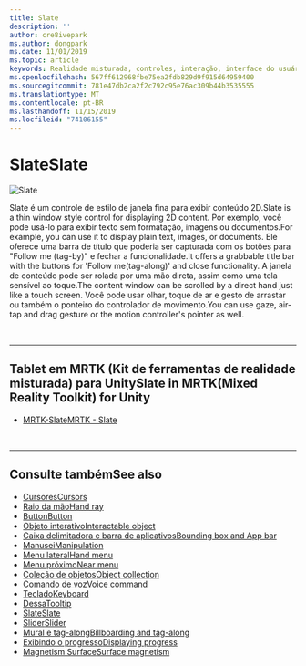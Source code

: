 ```yaml
---
title: Slate
description: ''
author: cre8ivepark
ms.author: dongpark
ms.date: 11/01/2019
ms.topic: article
keywords: Realidade misturada, controles, interação, interface do usuário, UX
ms.openlocfilehash: 567ff612968fbe75ea2fdb829d9f915d64959400
ms.sourcegitcommit: 781e47db2ca2f2c792c95e76ac309b44b3535555
ms.translationtype: MT
ms.contentlocale: pt-BR
ms.lasthandoff: 11/15/2019
ms.locfileid: "74106155"
---
```

# <a name="slate"></a><span data-ttu-id="5eb22-103">Slate</span><span class="sxs-lookup"><span data-stu-id="5eb22-103">Slate</span></span>

![Slate](images/UX/UX_Hero_Slate.jpg)

<span data-ttu-id="5eb22-105">Slate é um controle de estilo de janela fina para exibir conteúdo 2D.</span><span class="sxs-lookup"><span data-stu-id="5eb22-105">Slate is a thin window style control for displaying 2D content.</span></span> <span data-ttu-id="5eb22-106">Por exemplo, você pode usá-lo para exibir texto sem formatação, imagens ou documentos.</span><span class="sxs-lookup"><span data-stu-id="5eb22-106">For example, you can use it to display plain text, images, or documents.</span></span> <span data-ttu-id="5eb22-107">Ele oferece uma barra de título que poderia ser capturada com os botões para "Follow me (tag-by)" e fechar a funcionalidade.</span><span class="sxs-lookup"><span data-stu-id="5eb22-107">It offers a grabbable title bar with the buttons for 'Follow me(tag-along)' and close functionality.</span></span> <span data-ttu-id="5eb22-108">A janela de conteúdo pode ser rolada por uma mão direta, assim como uma tela sensível ao toque.</span><span class="sxs-lookup"><span data-stu-id="5eb22-108">The content window can be scrolled by a direct hand just like a touch screen.</span></span> <span data-ttu-id="5eb22-109">Você pode usar olhar, toque de ar e gesto de arrastar ou também o ponteiro do controlador de movimento.</span><span class="sxs-lookup"><span data-stu-id="5eb22-109">You can use gaze, air-tap and drag gesture or the motion controller's pointer as well.</span></span>

<br>

---

## <a name="slate-in-mrtkmixed-reality-toolkit-for-unity"></a><span data-ttu-id="5eb22-110">Tablet em MRTK (Kit de ferramentas de realidade misturada) para Unity</span><span class="sxs-lookup"><span data-stu-id="5eb22-110">Slate in MRTK(Mixed Reality Toolkit) for Unity</span></span>

* [<span data-ttu-id="5eb22-111">MRTK-Slate</span><span class="sxs-lookup"><span data-stu-id="5eb22-111">MRTK - Slate</span></span>](https://microsoft.github.io/MixedRealityToolkit-Unity/Documentation/README_Slate.html)

<br>

---

## <a name="see-also"></a><span data-ttu-id="5eb22-112">Consulte também</span><span class="sxs-lookup"><span data-stu-id="5eb22-112">See also</span></span>

* [<span data-ttu-id="5eb22-113">Cursores</span><span class="sxs-lookup"><span data-stu-id="5eb22-113">Cursors</span></span>](cursors.md)
* [<span data-ttu-id="5eb22-114">Raio da mão</span><span class="sxs-lookup"><span data-stu-id="5eb22-114">Hand ray</span></span>](point-and-commit.md)
* [<span data-ttu-id="5eb22-115">Button</span><span class="sxs-lookup"><span data-stu-id="5eb22-115">Button</span></span>](button.md)
* [<span data-ttu-id="5eb22-116">Objeto interativo</span><span class="sxs-lookup"><span data-stu-id="5eb22-116">Interactable object</span></span>](interactable-object.md)
* [<span data-ttu-id="5eb22-117">Caixa delimitadora e barra de aplicativos</span><span class="sxs-lookup"><span data-stu-id="5eb22-117">Bounding box and App bar</span></span>](app-bar-and-bounding-box.md)
* [<span data-ttu-id="5eb22-118">Manusei</span><span class="sxs-lookup"><span data-stu-id="5eb22-118">Manipulation</span></span>](direct-manipulation.md)
* [<span data-ttu-id="5eb22-119">Menu lateral</span><span class="sxs-lookup"><span data-stu-id="5eb22-119">Hand menu</span></span>](hand-menu.md)
* [<span data-ttu-id="5eb22-120">Menu próximo</span><span class="sxs-lookup"><span data-stu-id="5eb22-120">Near menu</span></span>](near-menu.md)
* [<span data-ttu-id="5eb22-121">Coleção de objetos</span><span class="sxs-lookup"><span data-stu-id="5eb22-121">Object collection</span></span>](object-collection.md)
* [<span data-ttu-id="5eb22-122">Comando de voz</span><span class="sxs-lookup"><span data-stu-id="5eb22-122">Voice command</span></span>](voice-input.md)
* [<span data-ttu-id="5eb22-123">Teclado</span><span class="sxs-lookup"><span data-stu-id="5eb22-123">Keyboard</span></span>](keyboard.md)
* [<span data-ttu-id="5eb22-124">Dessa</span><span class="sxs-lookup"><span data-stu-id="5eb22-124">Tooltip</span></span>](tooltip.md)
* [<span data-ttu-id="5eb22-125">Slate</span><span class="sxs-lookup"><span data-stu-id="5eb22-125">Slate</span></span>](slate.md)
* [<span data-ttu-id="5eb22-126">Slider</span><span class="sxs-lookup"><span data-stu-id="5eb22-126">Slider</span></span>](slider.md)
* [<span data-ttu-id="5eb22-127">Mural e tag-along</span><span class="sxs-lookup"><span data-stu-id="5eb22-127">Billboarding and tag-along</span></span>](billboarding-and-tag-along.md)
* [<span data-ttu-id="5eb22-128">Exibindo o progresso</span><span class="sxs-lookup"><span data-stu-id="5eb22-128">Displaying progress</span></span>](progress.md)
* [<span data-ttu-id="5eb22-129">Magnetism Surface</span><span class="sxs-lookup"><span data-stu-id="5eb22-129">Surface magnetism</span></span>](surface-magnetism.md)
